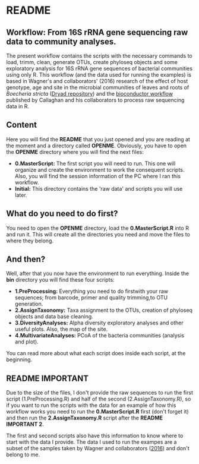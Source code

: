 # README
## Workflow: From 16S rRNA gene sequencing raw data to community analyses. 

The present workflow contains the scripts with the necessary commands to load, trimm, clean, generate OTUs, create phyloseq objects and some exploratory analysis for 16S rRNA gene sequences of bacterial communities using only R. 
This workflow (and the data used for running the examples) is based in Wagner's and collaborators' (2016) research of the effect of host genotype, age and site in the microbial communities of leaves and roots of *Boecheria stricta* ([Dryad repository](http://dx.doi.org/10.1038/ncomms12151)) and the [bioconductor workflow](https://f1000research.com/articles/5-1492/v1) published by Callaghan and his collaborators to process raw sequencing data in R.

## Content

Here you will find the **README** that you just opened and you are reading at the moment and a directory called **OPENME**.
Obviously, you have to open the **OPENME** directory where you will find the next files:
- **0.MasterScript:** The first script you will need to run. This one will organize and create the environment to work the consequent scripts. Also, you will find the session information of the PC where I ran this workflow.  
- **Initial:** This directory contains the 'raw data' and scripts you will use later. 

## What do you need to do first?

You need to open the **OPENME** directory, load the **0.MasterScript.R** into R and run it. This will create all the directories you need and move the files to where they belong. 

## And then?

Well, after that you now have the environment to run everything. Inside the **bin** directory you will find these four scripts:

- **1.PreProcessing:** Everything you need to do firstwith your raw sequences; from barcode, primer and quality trimming,to OTU generation. 
- **2.AssignTaxonomy:** Taxa assignment to the OTUs, creation of phyloseq objects and data base cleaning. 
- **3.DiversityAnalyses:** Alpha diversity exploratory analyses and other useful plots. Also, the map of the site. 
- **4.MultivariateAnalyses:** PCoA of the bacteria communities (analysis and plot).

You can read more about what each script does inside each script, at the beginning. 

## README IMPORTANT

Due to the size of the files, I don't provide the raw sequences to run the first script (1.PreProcessing.R) and half of the second (2.AssignTaxonomy.R), so if you want to run the scripts with the data for an example of how this workflow works you need to run the **0.MasterScript.R** first (don't forget it) and then run the **2.AssignTaxonomy.R** script after the **README IMPORTANT 2**. 

The first and second scripts also have this information to know where to start with the data I provide. The data I used to run the exampes are a subset of the samples taken by Wagner and collaborators ([2016](http://dx.doi.org/10.1038/ncomms12151)) and don't belong to me.


